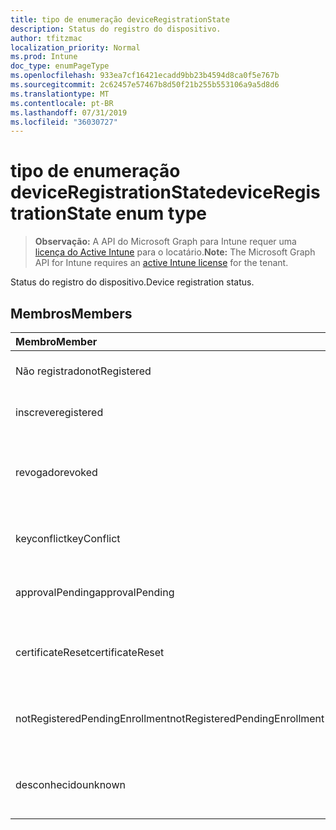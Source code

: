 ```yaml
---
title: tipo de enumeração deviceRegistrationState
description: Status do registro do dispositivo.
author: tfitzmac
localization_priority: Normal
ms.prod: Intune
doc_type: enumPageType
ms.openlocfilehash: 933ea7cf16421ecadd9bb23b4594d8ca0f5e767b
ms.sourcegitcommit: 2c62457e57467b8d50f21b255b553106a9a5d8d6
ms.translationtype: MT
ms.contentlocale: pt-BR
ms.lasthandoff: 07/31/2019
ms.locfileid: "36030727"
---
```

# <a name="deviceregistrationstate-enum-type"></a><span data-ttu-id="2ec3e-103">tipo de enumeração deviceRegistrationState</span><span class="sxs-lookup"><span data-stu-id="2ec3e-103">deviceRegistrationState enum type</span></span>

> <span data-ttu-id="2ec3e-104">**Observação:** A API do Microsoft Graph para Intune requer uma [licença do Active Intune](https://go.microsoft.com/fwlink/?linkid=839381) para o locatário.</span><span class="sxs-lookup"><span data-stu-id="2ec3e-104">**Note:** The Microsoft Graph API for Intune requires an [active Intune license](https://go.microsoft.com/fwlink/?linkid=839381) for the tenant.</span></span>

<span data-ttu-id="2ec3e-105">Status do registro do dispositivo.</span><span class="sxs-lookup"><span data-stu-id="2ec3e-105">Device registration status.</span></span>

## <a name="members"></a><span data-ttu-id="2ec3e-106">Membros</span><span class="sxs-lookup"><span data-stu-id="2ec3e-106">Members</span></span>
|<span data-ttu-id="2ec3e-107">Membro</span><span class="sxs-lookup"><span data-stu-id="2ec3e-107">Member</span></span>|<span data-ttu-id="2ec3e-108">Valor</span><span class="sxs-lookup"><span data-stu-id="2ec3e-108">Value</span></span>|<span data-ttu-id="2ec3e-109">Descrição</span><span class="sxs-lookup"><span data-stu-id="2ec3e-109">Description</span></span>|
|:---|:---|:---|
|<span data-ttu-id="2ec3e-110">Não registrado</span><span class="sxs-lookup"><span data-stu-id="2ec3e-110">notRegistered</span></span>|<span data-ttu-id="2ec3e-111">,0</span><span class="sxs-lookup"><span data-stu-id="2ec3e-111">0</span></span>|<span data-ttu-id="2ec3e-112">O dispositivo não está registrado.</span><span class="sxs-lookup"><span data-stu-id="2ec3e-112">The device is not registered.</span></span>|
|<span data-ttu-id="2ec3e-113">inscreve</span><span class="sxs-lookup"><span data-stu-id="2ec3e-113">registered</span></span>|<span data-ttu-id="2ec3e-114">duas</span><span class="sxs-lookup"><span data-stu-id="2ec3e-114">2</span></span>|<span data-ttu-id="2ec3e-115">O dispositivo está registrado.</span><span class="sxs-lookup"><span data-stu-id="2ec3e-115">The device is registered.</span></span>|
|<span data-ttu-id="2ec3e-116">revogado</span><span class="sxs-lookup"><span data-stu-id="2ec3e-116">revoked</span></span>|<span data-ttu-id="2ec3e-117">3D</span><span class="sxs-lookup"><span data-stu-id="2ec3e-117">3</span></span>|<span data-ttu-id="2ec3e-118">O dispositivo foi bloqueado, apagado ou desativado.</span><span class="sxs-lookup"><span data-stu-id="2ec3e-118">The device has been blocked, wiped or retired.</span></span>|
|<span data-ttu-id="2ec3e-119">keyconflict</span><span class="sxs-lookup"><span data-stu-id="2ec3e-119">keyConflict</span></span>|<span data-ttu-id="2ec3e-120">quatro</span><span class="sxs-lookup"><span data-stu-id="2ec3e-120">4</span></span>|<span data-ttu-id="2ec3e-121">O dispositivo tem um conflito de teclas.</span><span class="sxs-lookup"><span data-stu-id="2ec3e-121">The device has a key conflict.</span></span>|
|<span data-ttu-id="2ec3e-122">approvalPending</span><span class="sxs-lookup"><span data-stu-id="2ec3e-122">approvalPending</span></span>|<span data-ttu-id="2ec3e-123">0,5</span><span class="sxs-lookup"><span data-stu-id="2ec3e-123">5</span></span>|<span data-ttu-id="2ec3e-124">O dispositivo está aguardando aprovação.</span><span class="sxs-lookup"><span data-stu-id="2ec3e-124">The device is pending approval.</span></span>|
|<span data-ttu-id="2ec3e-125">certificateReset</span><span class="sxs-lookup"><span data-stu-id="2ec3e-125">certificateReset</span></span>|<span data-ttu-id="2ec3e-126">6</span><span class="sxs-lookup"><span data-stu-id="2ec3e-126">6</span></span>|<span data-ttu-id="2ec3e-127">O certificado de dispositivo foi redefinido.</span><span class="sxs-lookup"><span data-stu-id="2ec3e-127">The device certificate has been reset.</span></span>|
|<span data-ttu-id="2ec3e-128">notRegisteredPendingEnrollment</span><span class="sxs-lookup"><span data-stu-id="2ec3e-128">notRegisteredPendingEnrollment</span></span>|<span data-ttu-id="2ec3e-129">178</span><span class="sxs-lookup"><span data-stu-id="2ec3e-129">7</span></span>|<span data-ttu-id="2ec3e-130">O dispositivo não está registrado e registro pendente.</span><span class="sxs-lookup"><span data-stu-id="2ec3e-130">The device is not registered and pending enrollment.</span></span>|
|<span data-ttu-id="2ec3e-131">desconhecido</span><span class="sxs-lookup"><span data-stu-id="2ec3e-131">unknown</span></span>|<span data-ttu-id="2ec3e-132">8 </span><span class="sxs-lookup"><span data-stu-id="2ec3e-132">8</span></span>|<span data-ttu-id="2ec3e-133">O status do registro do dispositivo é desconhecido.</span><span class="sxs-lookup"><span data-stu-id="2ec3e-133">The device registration status is unknown.</span></span>|



